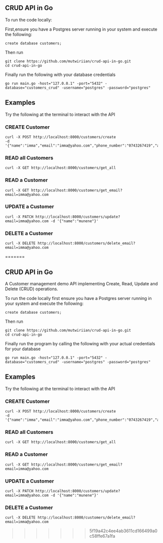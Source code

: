 ## CRUD API in Go
To run the code locally:

First,ensure you have a Postgres server running in your system and execute the following:
```
create database customers;
```
Then run 
```
git clone https://github.com/mutwiriian/crud-api-in-go.git
cd crud-api-in-go
```

Finally run the following with your database credentials
```
go run main.go -host="127.0.0.1" -port="5432" -database="customers_crud" -username="postgres" -password="postgres"
```

## Examples 
Try the following at the terminal to interact with the API

### CREATE Customer
```
curl -X POST http://localhost:8000/customers/create 
-d '{"name":"imma","email":"imma@yahoo.com","phone_number":"0743267419","address":"Nairobi"}'
```

### READ all Customers
```
curl -X GET http://localhost:8000/customers/get_all
```

### READ a Customer
```
curl -X GET http://localhost:8000/customers/get_email?email=imma@yahoo.com
```

### UPDATE a Customer
```
curl -X PATCH http://localhost:8000/customers/update?email=imma@yahoo.com -d '{"name":"munene"}'
```

### DELETE a Customer
```
curl -X DELETE http://localhost:8000/customers/delete_email?email=imma@yahoo.com
```
=======
## CRUD API in Go
A Customer management demo API implementing Create, Read, Update and Delete (CRUD) operations.

To run the code locally first ensure you have a Postgres server running in your system and execute the following:
```
create database customers;
```
Then run 
```
git clone https://github.com/mutwiriian/crud-api-in-go.git
cd crud-api-in-go
```

Finally run the program by calling the following with your actual credentials for your database
```
go run main.go -host="127.0.0.1" -port="5432" -database="customers_crud" -username="postgres" -password="postgres"
```

## Examples 
Try the following at the terminal to interact with the API

### CREATE Customer
```
curl -X POST http://localhost:8000/customers/create 
-d '{"name":"imma","email":"imma@yahoo.com","phone_number":"0743267419","address":"Nairobi"}'
```

### READ all Customers
```
curl -X GET http://localhost:8000/customers/get_all
```

### READ a Customer
```
curl -X GET http://localhost:8000/customers/get_email?email=imma@yahoo.com
```

### UPDATE a Customer
```
curl -X PATCH http://localhost:8000/customers/update?email=imma@yahoo.com -d '{"name":"munene"}'
```

### DELETE a Customer
```
curl -X DELETE http://localhost:8000/customers/delete_email?email=imma@yahoo.com
```
>>>>>>> 5f19a42c4ee4ab3611cd166499a0c58ffe67a1fa
